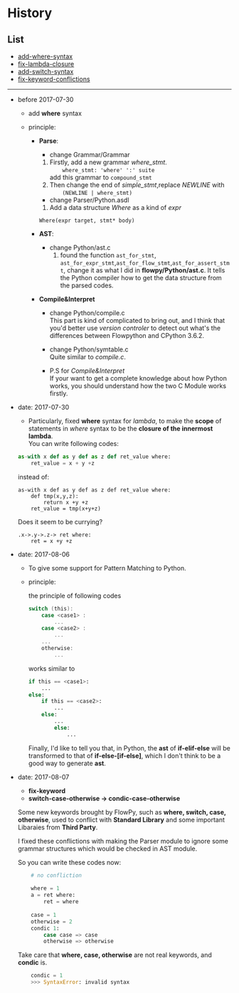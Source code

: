 # **History**

## List
- [add-where-syntax](#where_syntax)
- [fix-lambda-closure](#lambda_closure)
- [add-switch-syntax](#switch)
- [fix-keyword-conflictions](#fix-keyword)

----

- <span id="where_syntax">before 2017-07-30</span>
    - add **where** syntax
    - principle:
        
        - **Parse**:
            - change Grammar/Grammar
            1. Firstly, add a new grammar *where_stmt*.  
            &emsp;&emsp;``where_stmt: 'where' ':' suite``  
            add this grammar to `compound_stmt`
            2. Then change the end of *simple_stmt*,replace *NEWLINE* with   
            &emsp;&emsp;``(NEWLINE | where_stmt)``
            - change Parser/Python.asdl
            1. Add a data structure *Where* as a kind of *expr*  
            ```
            Where(expr target, stmt* body)
            ```
             
        - **AST**:
            - change Python/ast.c
                1. found the function `ast_for_stmt`, `ast_for_expr_stmt`,`ast_for_flow_stmt`,`ast_for_assert_stmt`, change it as what I did in **flowpy/Python/ast.c**. It tells the Python compiler how to get the data structure from the parsed codes.
        - **Compile&Interpret**
            - change Python/compile.c  
                This part is kind of complicated to bring out, and I think that you'd better use *version controler* to detect out what's the differences between Flowpython and CPython 3.6.2.
            - change Python/symtable.c  
                Quite similar to *compile.c*. 
            
            - P.S for *Compile&Interpret*  
                If your want to get a complete knowledge about how Python works, you should understand how the two C Module works firstly.
    

- <span id="lambda_closure">date: 2017-07-30</span>
    - Particularly, fixed **where** syntax for *lambda*, to make the **scope** of statements in *where* syntax to be the **closure of the innermost lambda**.  
    You can write following codes:
    ```python
    as-with x def as y def as z def ret_value where:
        ret_value = x + y +z
    ```
    instead of:
    ```
    as-with x def as y def as z def ret_value where:
        def tmp(x,y,z):
            return x +y +z
        ret_value = tmp(x+y+z) 
    ```
    Does it seem to be currying?
    ```
    .x->.y->.z-> ret where:
        ret = x +y +z
    ```
- <span id="switch">date: 2017-08-06</span>
    - To give some support for Pattern Matching to Python.
    - principle:

        the principle of following codes 
        ```C  
        switch (this):
            case <case1> : 
                ...
            case <case2> :
                ...
            ...
            otherwise:
                ...
        ```
        works similar to
        ```python
        if this == <case1>:
            ...
        else:
            if this == <case2>:
                ...
            else:
                ...
                else:
                    ...
        ```
        Finally, I'd like to tell you that, in Python,
        the **ast** of **if-elif-else** will be transformed to that of **if-else-[if-else]**, which I don't think to be a good way to generate **ast**. 

- <span id="fix-keyword">date: 2017-08-07</span>
    * **fix-keyword**
    * **switch-case-otherwise -> condic-case-otherwise**

    Some new keywords brought by FlowPy, such as **where, switch, case, otherwise**, used to conflict with **Standard Library**
    and some important Libaraies from **Third Party**.

    I fixed these conflictions with making the Parser module to ignore some grammar structures which would be checked in AST module.   

    So you can write these codes now:

    ```python
        # no confliction
        
        where = 1
        a = ret where:
            ret = where
        
        case = 1
        otherwise = 2
        condic 1:
            case case => case 
            otherwise => otherwise
    ```

    Take care that **where, case, otherwise** are not real keywords, and **condic** is.

    ```python
        condic = 1
        >>> SyntaxError: invalid syntax
    ```












            
            





           






